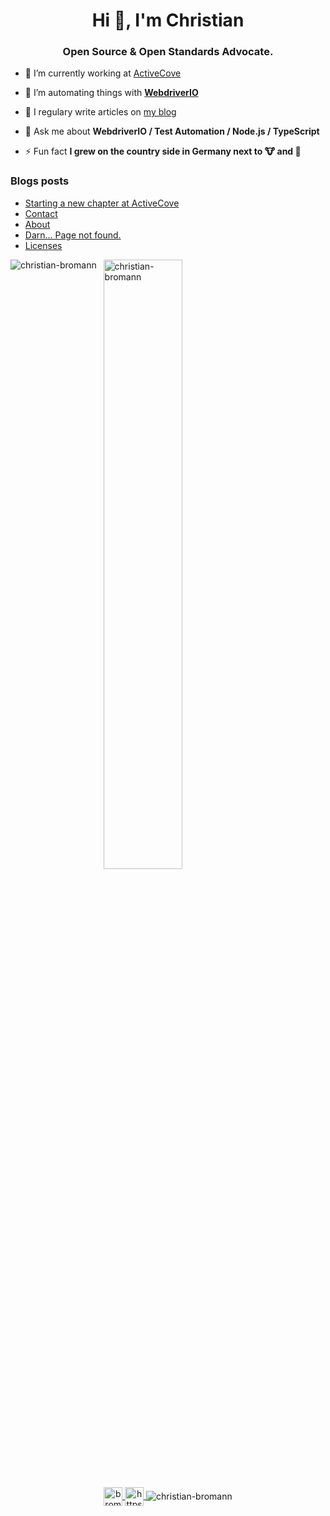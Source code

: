 <h1 align="center">Hi 👋, I'm Christian</h1>
<h3 align="center">Open Source & Open Standards Advocate.</h3>

- 🔭&nbsp;I’m currently working at [ActiveCove](https://github.com/activecove)

- 🤝&nbsp;I’m automating things with **[WebdriverIO](https://webdriver.io/)**

- 📝&nbsp;I regulary write articles on [my blog](https://bromann.dev)

- 💬&nbsp;Ask me about **WebdriverIO / Test Automation / Node.js / TypeScript**

- ⚡&nbsp;Fun fact **I grew on the country side in Germany next to 🐮 and 🐔**

### Blogs posts
<!-- BLOG-POST-LIST:START -->
- [Starting a new chapter at ActiveCove](https://bromann.dev/post/a-new-chapter/)
- [Contact](https://bromann.dev/contact/)
- [About](https://bromann.dev/about/)
- [Darn... Page not found.](https://bromann.dev/404/)
- [Licenses](https://bromann.dev/licenses/)
<!-- BLOG-POST-LIST:END -->

<p>
    <img align="left" src="https://github-readme-stats.vercel.app/api/top-langs/?username=christian-bromann&layout=compact&hide=html" alt="christian-bromann" />
</p>
<p>
    &nbsp;
    <img align="center" src="https://github-readme-stats.vercel.app/api?username=christian-bromann&show_icons=true&count_private=true" alt="christian-bromann" width="50%"/>
</p>

<p align="center">
    <a href="https://twitter.com/bromann" target="blank">
        <img align="center" src="https://cdn.jsdelivr.net/npm/simple-icons@3.0.1/icons/twitter.svg" alt="bromann" height="30" width="30" />
    </a>
    <a href="https://www.linkedin.com/in/christian-bromann/" target="blank">
        <img align="center" src="https://cdn.jsdelivr.net/npm/simple-icons@3.0.1/icons/linkedin.svg" alt="https://www.linkedin.com/in/christian-bromann/" height="30" width="30" />
    </a>
    <img align="center" src="https://komarev.com/ghpvc/?username=christian-bromann" alt="christian-bromann" />
</p